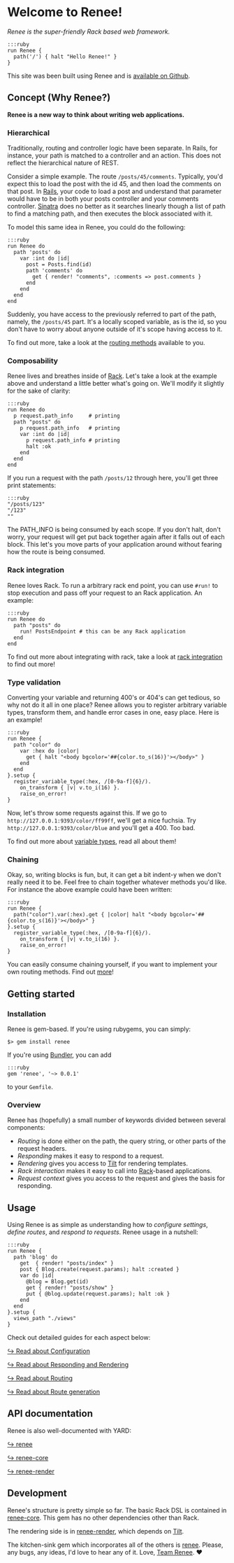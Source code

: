 # Welcome to Renee!

*Renee is the super-friendly Rack based web framework.*

    :::ruby
    run Renee {
      path('/') { halt "Hello Renee!" }
    }

This site was been built using Renee and is [available on Github](https://github.com/renee-project/renee-site).

## Concept (Why Renee?)

**Renee is a new way to think about writing web applications.**

### Hierarchical

Traditionally, routing and controller logic have been separate. In Rails, for instance, your path is matched to a controller and an action. This does not reflect the hierarchical nature of REST.

Consider a simple example. The route `/posts/45/comments`. Typically, you'd expect this to load the post with the id 45, and then load the comments on that post. In [Rails](http://rubyonrails.org/), your code to load a post and understand that parameter would have to be in both your posts controller and your comments controller. [Sinatra](http://www.sinatrarb.com/) does no better as it searches linearly though a list of path to find a matching path, and then executes the block associated with it.

To model this same idea in Renee, you could do the following:

    :::ruby
    run Renee do
      path 'posts' do
        var :int do |id|
          post = Posts.find(id)
          path 'comments' do
            get { render! "comments", :comments => post.comments }
          end
        end
      end
    end

Suddenly, you have access to the previously referred to part of the path, namely, the `/posts/45` part. It's a locally scoped variable, as is the id, so you don't have to worry about anyone outside of it's scope having access to it.

To find out more, take a look at the [routing methods](/routing) available to you.

### Composability

Renee lives and breathes inside of [Rack](http://rack.rubyforge.org/). Let's take a look at the example above and understand a little better what's going on. We'll modify it slightly for the sake of clarity:

    :::ruby
    run Renee do
      p request.path_info     # printing
      path "posts" do
        p request.path_info   # printing
        var :int do |id|
          p request.path_info # printing
          halt :ok
        end
      end
    end

If you run a request with the path `/posts/12` through here, you'll get three print statements:

    :::ruby
    "/posts/123"
    "/123"
    ""

The PATH_INFO is being consumed by each scope. If you don't halt, don't worry, your request will get put back together again after it falls out of each block. This let's you move parts of your application around without fearing how the route is being consumed.

### Rack integration

Renee loves Rack. To run a arbitrary rack end point, you can use `#run!` to stop execution and pass off your request to an Rack application. An example:

    :::ruby
    run Renee do
      path "posts" do
        run! PostsEndpoint # this can be any Rack application
      end
    end

To find out more about integrating with rack, take a look at [rack integration](/rack-integration) to find out more!

### Type validation

Converting your variable and returning 400's or 404's can get tedious, so why not do it all in one place? Renee allows you to register
arbitrary variable types, transform them, and handle error cases in one, easy place. Here is an example!

    :::ruby
    run Renee {
      path "color" do
        var :hex do |color|
          get { halt "<body bgcolor='##{color.to_s(16)}'></body>" }
        end
      end
    }.setup {
      register_variable_type(:hex, /[0-9a-f]{6}/).
        on_transform { |v| v.to_i(16) }.
        raise_on_error!
    }

Now, let's throw some requests against this. If we go to `http://127.0.0.1:9393/color/ff99ff`, we'll get a nice fuchsia. Try `http://127.0.0.1:9393/color/blue` and you'll get a 400. Too bad.

To find out more about [variable types](/variable-types), read all about them!

### Chaining

Okay, so, writing blocks is fun, but, it can get a bit indent-y when we don't really need it to be. Feel free to chain together whatever methods you'd like. For instance the above example could have been written:

    :::ruby
    run Renee {
      path("color").var(:hex).get { |color| halt "<body bgcolor='##{color.to_s(16)}'></body>" }
    }.setup {
      register_variable_type(:hex, /[0-9a-f]{6}/).
        on_transform { |v| v.to_i(16) }.
        raise_on_error!
    }

You can easily consume chaining yourself, if you want to implement your own routing methods. Find out [more](/chaining)!

## Getting started

### Installation

Renee is gem-based. If you're using rubygems, you can simply:

    $> gem install renee

If you're using [Bundler](http://gembundler.com/), you can add

    :::ruby
    gem 'renee', '~> 0.0.1'

to your `Gemfile`.

### Overview

Renee has (hopefully) a small number of keywords divided between several components:

* *Routing* is done either on the path, the query string, or other parts of the request headers.
* *Responding* makes it easy to respond to a request.
* *Rendering* gives you access to [Tilt](https://github.com/rtomayko/tilt) for rendering templates.
* *Rack interaction* makes it easy to call into [Rack](http://rack.rubyforge.org/)-based applications.
* *Request context* gives you access to the request and gives the basis for responding.

## Usage

Using Renee is as simple as understanding how to *configure settings*, *define routes*, and *respond to requests*.
Renee usage in a nutshell:

    :::ruby
    run Renee {
      path 'blog' do
        get  { render! "posts/index" }
        post { Blog.create(request.params); halt :created }
        var do |id|
          @blog = Blog.get(id)
          get { render! "posts/show" }
          put { @blog.update(request.params); halt :ok }
        end
      end
    }.setup {
      views_path "./views"
    }

Check out detailed guides for each aspect below:

[&#8618; Read about Configuration](/settings)

[&#8618; Read about Responding and Rendering](/responding)

[&#8618; Read about Routing](/routing)

[&#8618; Read about Route generation](/route-generation)

## API documentation

Renee is also well-documented with YARD:

[&#8618; renee](/doc/meta/index.html)

[&#8618; renee-core](/doc/core/index.html)

[&#8618; renee-render](/doc/render/index.html)

## Development

Renee's structure is pretty simple so far. The basic Rack DSL is contained in
[renee-core](https://github.com/renee-project/renee/tree/master/renee-core). This gem has no other dependencies other than Rack.

The rendering side is in [renee-render](https://github.com/renee-project/renee/tree/master/renee-render),
which depends on [Tilt](https://github.com/rtomayko/tilt).

The kitchen-sink gem which incorporates all of the others is [renee](https://github.com/renee-project/renee/tree/master/renee).
Please, any bugs, any ideas, I'd love to hear any of it. Love, [Team Renee](/team-renee). &hearts;